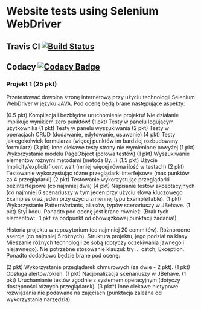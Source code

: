 # Website tests using Selenium WebDriver

## Travis CI [![Build Status](https://travis-ci.com/testowanieaplikacjijavaug/projekt3-lkarczewski.svg?token=1GLazZGrwXcNFBLzNe2m&branch=master)](https://travis-ci.com/testowanieaplikacjijavaug/projekt3-lkarczewski)

## Codacy [![Codacy Badge](https://api.codacy.com/project/badge/Grade/58e515c6c619442680ea68b7fcfd8982)](https://www.codacy.com?utm_source=github.com&amp;utm_medium=referral&amp;utm_content=testowanieaplikacjijavaug/projekt3-lkarczewski&amp;utm_campaign=Badge_Grade)

### Projekt 1 (25 pkt)

Przetestować dowolną stronę internetową przy użyciu technologii Selenium WebDriver w języku JAVA. Pod ocenę będą brane następujące aspekty:

(0.5 pkt) Kompilacja i bezbłędne uruchomienie projektu! Nie działanie implikuje wynikiem zero punktów!
(1 pkt) Testy w panelu logującym użytkownika
(1 pkt) Testy w panelu wyszukiwania
(2 pkt) Testy w operacjach CRUD (dodawanie, edytowanie, usuwanie)
(4 pkt) Testy jakiegokolwiek formularza (więcej punktów im bardziej rozbudowany formularz)
(3 pkt) Inne ciekawe testy strony nie wymienione powyżej
(1 pkt) Wykorzystanie modelu PageObject (połowa testów)
(1 pkt) Wyszukiwanie elementów różnymi metodami (metoda By...)
(1.5 pkt) Użycie Implicity/explicit/fluent wait (mniej więcej równa ilość w testach)
(2 pkt) Testowanie wykorzystując różne przeglądarki interfejsowe (max punktów za 4 przeglądarki)
(2 pkt) Testowanie wykorzystując przeglądarki bezinterfejsowe (co najmniej dwa)
(4 pkt) Napisanie testów akceptacyjnych (co najmniej 6 scenariuszy w tym jeden przy użyciu słowa kluczowego Examples oraz jeden przy użyciu zmiennej typu ExampleTable).
(1 pkt) Wykorzystanie PatternVariants, aliasów, typów scenariuszy w JBehave.
(1 pkt) Styl kodu.
Ponadto pod ocenę jest brane również: (Brak tych elementów: -1 pkt za podpunkt od obowiązkowej punktacji zadania!)

Historia projektu w repozytorium (co najmniej 20 commitów).
Różnorodne asercje (co najmniej 5 różnych).
Struktura projektu, jego podział na klasy.
Mieszanie różnych technologii ze sobą (dotyczy oczekiwania jawnego i niejawnego).
Nie potrzebne stosowanie klauzul: try ... catch, Exception.
Ponadto dodatkowo będzie brane pod ocenę:

(2 pkt) Wykorzystanie przeglądarek chmurowych (za dwie - 2 pkt).
(1 pkt) Obsługa alertów/okien.
(1 pkt) Nacjonalizacja scenariuszy w JBehave.
(1 pkt) Uruchamianie testów zgodnie z systemem operacyjnym (dotyczy dostępności różnych przeglądarek).
(3 pkt*) Inne ciekawe nietypowe rozwiązania nie podawane na zajęciach (punktacja zależna od wykorzystania narzędzia).
